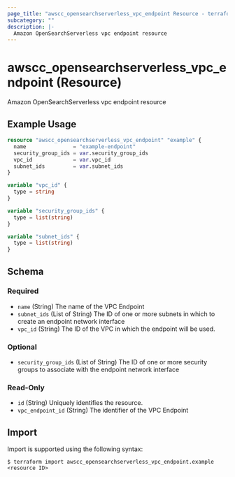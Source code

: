 ```yaml
---
page_title: "awscc_opensearchserverless_vpc_endpoint Resource - terraform-provider-awscc"
subcategory: ""
description: |-
  Amazon OpenSearchServerless vpc endpoint resource
---
```


# awscc_opensearchserverless_vpc_endpoint (Resource)

Amazon OpenSearchServerless vpc endpoint resource

## Example Usage

```terraform
resource "awscc_opensearchserverless_vpc_endpoint" "example" {
  name               = "example-endpoint"
  security_group_ids = var.security_group_ids
  vpc_id             = var.vpc_id
  subnet_ids         = var.subnet_ids
}

variable "vpc_id" {
  type = string
}

variable "security_group_ids" {
  type = list(string)
}

variable "subnet_ids" {
  type = list(string)
}
```

<!-- schema generated by tfplugindocs -->
## Schema

### Required

- `name` (String) The name of the VPC Endpoint
- `subnet_ids` (List of String) The ID of one or more subnets in which to create an endpoint network interface
- `vpc_id` (String) The ID of the VPC in which the endpoint will be used.

### Optional

- `security_group_ids` (List of String) The ID of one or more security groups to associate with the endpoint network interface

### Read-Only

- `id` (String) Uniquely identifies the resource.
- `vpc_endpoint_id` (String) The identifier of the VPC Endpoint

## Import

Import is supported using the following syntax:

```shell
$ terraform import awscc_opensearchserverless_vpc_endpoint.example <resource ID>
```